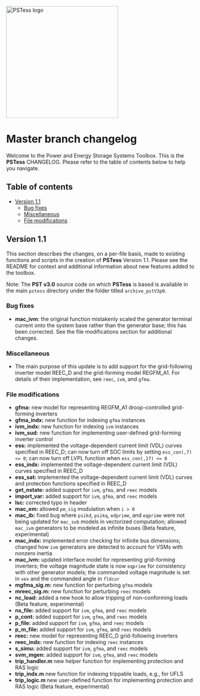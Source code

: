 [comment]: <> (this is a markdown document and the special characters are for formatting)

<picture>
  <source media="(prefers-color-scheme: dark)" srcset="man/logo/snl-pstess_logo_dark.png">
  <source media="(prefers-color-scheme: light)" srcset="man/logo/snl-pstess_logo.png">
  <img src="man/logo/snl-pstess_logo.png" alt="PSTess logo" width=300px margin="auto" />
</picture>

# Master branch changelog
Welcome to the Power and Energy Storage Systems Toolbox. This is the
**PSTess** CHANGELOG. Please refer to the table of contents below to
help you navigate.

## Table of contents
<a id="toc"></a>
- [Version 1.1](#version_1p1)
    - [Bug fixes](#bug_fixes)
    - [Miscellaneous](#miscellaneous)
    - [File modifications](#file_mods)

## Version 1.1
<a id="version_1p1"></a>

This section describes the changes, on a per-file basis, made to
existing functions and scripts in the creation of **PSTess** Version 1.1.
Please see the README for context and additional information about new
features added to the toolbox.

Note: The **PST v3.0** source code on which **PSTess** is based is
available in the main `pstess` directory under the folder titled
`archive_pstV3p0`.

### Bug fixes
<a id="bug_fixes"></a>

* **mac_ivm**: the original function mistakenly scaled the generator
  terminal current onto the system base rather than the generator base;
  this has been corrected. See the file modifications section for
  additional changes.

### Miscellaneous
<a id="miscellaneous"></a>

* The main purpose of this update is to add support for the
  grid-following inverter model REEC_D and the grid-forming
  model REGFM_A1. For details of their implementation, see
  `reec`, `ivm`, and `gfma`.

### File modifications
<a id="file_mods"></a>

* **gfma:** new model for representing REGFM_A1 droop-controlled grid-forming inverters
* **gfma_indx:** new function for indexing `gfma` instances
* **ivm_indx:** new function for indexing `ivm` instances
* **ivm_sud:** new function for implementing user-defined grid-forming inverter control
* **ess:** implemented the voltage-dependent current limit (VDL) curves specified in REEC_D; can now turn off SOC limits by setting `ess_con(,7) <= 0`; can now turn off LVPL function when `ess_con(,17) <= 0`
* **ess_indx:** implemented the voltage-dependent current limit (VDL) curves specified in REEC_D
* **ess_sat:** implemented the voltage-dependent current limit (VDL) curves and protection functions specified in REEC_D
* **get_nstate:** added support for `ivm`, `gfma`, and `reec` models
* **import_var:** added support for `ivm`, `gfma`, and `reec` models
* **lsc:** corrected typo in header
* **mac_em:** allowed `pm_sig` modulation when `i > 0`
* **mac_ib:** fixed bug where `psikd`, `psikq`, `edprime`, and `eqprime` were not being updated for `mac_sub` models in vectorized computation; allowed `mac_ivm` generators to be modeled as infinite buses (Beta feature, experimental)
* **mac_indx:** implemented error checking for infinite bus dimensions; changed how `ivm` generators are detected to account for VSMs with nonzero inertia
* **mac_ivm:** updated interface model for representing grid-forming inverters; the voltage magnitude state is now `eqprime` for consistency with other generator models; the commanded voltage magnitude is set in `vex` and the commanded angle in `fldcur`
* **mgfma_sig.m:** new function for perturbing `gfma` models
* **mreec_sig.m:** new function for perturbing `reec` models
* **nc_load:** added a new hook to allow tripping of non-conforming loads (Beta feature, experimental)
* **ns_file:** added support for `ivm`, `gfma`, and `reec` models
* **p_cont:** added support for `ivm`, `gfma`, and `reec` models
* **p_file:** added support for `ivm`, `gfma`, and `reec` models
* **p_m_file:** added support for `ivm`, `gfma`, and `reec` models
* **reec:** new model for representing REEC_D grid-following inverters
* **reec_indx:** new function for indexing `reec` instances
* **s_simu:** added support for `ivm`, `gfma`, and `reec` models
* **svm_mgen:** added support for `ivm`, `gfma`, and `reec` models
* **trip_handler.m** new helper function for implementing protection and RAS logic
* **trip_indx.m** new function for indexing trippable loads, e.g., for UFLS
* **trip_logic.m** new user-defined function for implementing protection and RAS logic (Beta feature, experimental)
